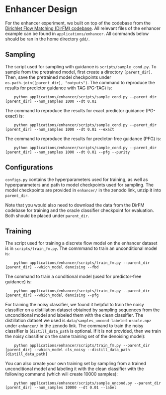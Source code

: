 # Enhancer Design
For the enhancer experiment, we built on top of the codebase from the [Dirichlet Flow Matching (DirFM) codebase](https://github.com/HannesStark/dirichlet-flow-matching). All relevant files of the enhancer example can be found in `applications/enhancer`.
All commands below should be ran in the home directory `gdd/`.

## Sampling
The script used for sampling with guidance is `scripts/sample_cond.py`. 
To sample from the pretrained model, first create a directory `[parent_dir]`. Then, save the pretrained model checkpoints under `os.path.join([parent_dir], "outputs")`.
The command to reproduce the results for predictor guidance with TAG (PG-TAG) is:
```
    python applications/enhancer/scripts/sample_cond.py --parent_dir [parent_dir] --num_samples 1000 --dt 0.01
``` 
The command to reproduce the results for exact predictor guidance (PG-exact) is:
```
    python applications/enhancer/scripts/sample_cond.py --parent_dir [parent_dir] --num_samples 1000 --dt 0.01 --exact
```
The command to reproduce the results for predictor-free guidance (PFG) is:
```
    python applications/enhancer/scripts/sample_cond.py --parent_dir [parent_dir] --num_samples 1000 --dt 0.01 --pfg --purity
```

## Configurations
`configs.py` contains the hyperparameters used for training, as well as hyperparameters and path to model checkpoints used for sampling.
The model checkpoints are provided in `enhancer/` in the zenodo link, unzip it into `parent_dir`.

Note that you would also need to download the data from the DirFM codebase for training and the oracle classifier checkpoint for evaluation. Both should be placed under `parent_dir`. 


## Training
The script used for training a discrete flow model on the enhancer dataset is in `scripts/train_fm.py`.
The commmand to train an unconditional model is:
```
    python applications/enhancer/scripts/train_fm.py --parent_dir [parent_dir] --which_model denoising --fbd
```
The command to train a conditional model (used for predictor-free guidance) is:
```
    python applications/enhancer/scripts/train_fm.py --parent_dir [parent_dir] --which_model denoising --pfg
```
For training the noisy classifier, we found it helpful to train the noisy classifier 
on a distillation dataset obtained by sampling sequences from the unconditional model 
and labeled them with the clean classifier.
The distillation dataset we used is `data/samples_uncond-labeled-oracle.npz` under
`enhancer/` in the zenodo link. 
The command to train the noisy classifier is (`distill_data_path` is optional. If it is not provided,
then we train the noisy classifier on the same training set of the denoising model):
```
    python applications/enhancer/scripts/train_fm.py --parent_dir [parent_dir] --which_model cls_noisy --distill_data_path [distill_data_path]
```
You can also create your own training set by sampling from a trained unconditional model 
and labeling it with the clean classifier with the following command (which will create 10000 samples):
```
    python applications/enhancer/scripts/sample_uncond.py --parent_dir [parent_dir] --num_samples 10000 --dt 0.01 --label
```